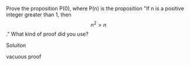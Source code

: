 Prove the proposition P(0), where P(n) is the proposition "If n is a positive integer greater than 1, then $$n^2 \gt n$$." What kind of proof did you use?

Soluiton

vacuous proof